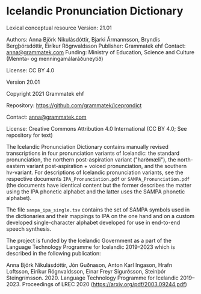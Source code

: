 # Icelandic Pronunciation Dictionary

Lexical conceptual resource
Version: 21.01

Authors: Anna Björk Nikulásdóttir, Bjarki Ármannsson, Bryndís Bergþórsdóttir, Eiríkur Rögnvaldsson
Publisher: Grammatek ehf
Contact: anna@grammatek.com
Funding: Ministry of Education, Science and Culture (Mennta- og menningamálaráðuneytið)

License: CC BY 4.0

Version 20.01

Copyright 2021 Grammatek ehf

Repository: https://github.com/grammatek/iceprondict

Contact: anna@grammatek.com

License: Creative Commons Attribution 4.0 International (CC BY 4.0; See repository for text)

The Icelandic Pronunciation Dictionary contains manually revised transcriptions in four pronunciation variants of Icelandic: the standard pronunciation, the northern post-aspiration variant ("harðmæli"), the north-eastern variant post-aspiration + voiced pronunciation, and the southern hv-variant. For descriptions of Icelandic pronunciation variants, see the respective documents `IPA_Pronunciation.pdf` or `SAMPA_Pronunciation.pdf` (the documents have identical content but the former describes the matter using the IPA phonetic alphabet and the latter uses the SAMPA phonetic alphabet).

The file `sampa_ipa_single.tsv` contains the set of SAMPA symbols used in the dictionaries and their mappings to IPA on the one hand and on a custom developed single-character alphabet developed for use in end-to-end speech synthesis.



The project is funded by the Icelandic Government as a part of the Language Technology Programme for Icelandic 2019–2023 which is described in the following publication:

Anna Björk Nikulásdóttir, Jón Guðnason, Anton Karl Ingason, Hrafn Loftsson, Eiríkur Rögnvaldsson, Einar Freyr Sigurðsson, Steinþór Steingrímsson. 2020. Language Technology Programme for Icelandic 2019–2023. Proceedings of LREC 2020 (https://arxiv.org/pdf/2003.09244.pdf)


